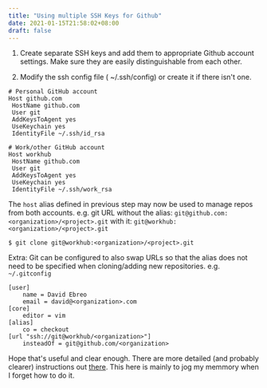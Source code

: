 ```yaml
---
title: "Using multiple SSH Keys for Github"
date: 2021-01-15T21:58:02+08:00
draft: false
---
```


1. Create separate SSH keys and add them to appropriate Github account settings. Make sure they are easily distinguishable from each other.

2. Modify the ssh config file ( ~/.ssh/config) or create it if there isn't one.

```
# Personal GitHub account
Host github.com
 HostName github.com
 User git
 AddKeysToAgent yes
 UseKeychain yes
 IdentityFile ~/.ssh/id_rsa

# Work/other GitHub account 
Host workhub
 HostName github.com
 User git
 AddKeysToAgent yes
 UseKeychain yes
 IdentityFile ~/.ssh/work_rsa
```

The `host` alias defined in previous step may now be used to manage repos from both accounts. 
e.g.
git URL without the alias: `git@github.com:<organization>/<project>.git`
with it: `git@workhub:<organization>/<project>.git`
```
$ git clone git@workhub:<organization>/<project>.git
```

Extra: Git can be configured to also swap URLs so that the alias does not need to be specified when
cloning/adding new repositories.
e.g. `~/.gitconfig`
```
[user]
    name = David Ebreo
    email = david@<organization>.com
[core]
    editor = vim
[alias]
    co = checkout
[url "ssh://git@workhub/<organization>"]
    insteadOf = git@github.com/<organization>

```  

Hope that's useful and clear enough. There are more detailed (and probably clearer) instructions out [there](https://xiaolishen.medium.com/use-multiple-ssh-keys-for-different-github-accounts-on-the-same-computer-7d7103ca8693). This here is mainly to jog my memmory when I forget how to do it. 